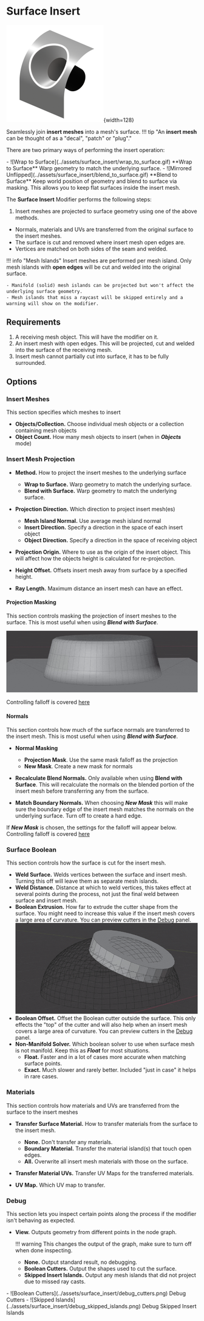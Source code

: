 # Surface Insert

![Surface Insert Icon](../assets/icons/surface_insert6.png){width=128}

Seamlessly join **insert meshes** into a mesh's surface.
!!! tip "An **insert mesh** can be thought of as a "decal", "patch" or "plug"."

There are two primary ways of performing the insert operation:

<div class="grid cards" markdown>
- ![Wrap to Surface](../assets/surface_insert/wrap_to_surface.gif)
**Wrap to Surface**  
Warp geometry to match the underlying surface.
- ![Mirrored Unflipped](../assets/surface_insert/blend_to_surface.gif)
**Blend to Surface**  
Keep world position of geometry and blend to surface via masking. This allows you to keep flat surfaces inside the insert mesh.
</div>

The **Surface Insert** Modifier performs the following steps:

1. Insert meshes are projected to surface geometry using one of the above methods.
- Normals, materials and UVs are transferred from the original surface to the insert meshes.
- The surface is cut and removed where insert mesh open edges are.
- Vertices are matched on both sides of the seam and welded.

!!! info "Mesh Islands"
    Insert meshes are performed per mesh island. Only mesh islands with **open edges** will be cut and welded into the original surface.

    - Manifold (solid) mesh islands can be projected but won't affect the underlying surface geometry.
    - Mesh islands that miss a raycast will be skipped entirely and a warning will show on the modifier.


## Requirements

1. A receiving mesh object. This will have the modifier on it.
2. An insert mesh with open edges. This will be projected, cut and welded into the surface of the receiving mesh.
3. Insert mesh cannot partially cut into surface, it has to be fully surrounded.


## Options

### Insert Meshes
This section specifies which meshes to insert

- **Objects/Collection.** Choose individual mesh objects or a collection containing mesh objects
- **Object Count.** How many mesh objects to insert (when in ***Objects*** mode)

### Insert Mesh Projection

- **Method.** How to project the insert meshes to the underlying surface
    - **Wrap to Surface.** Warp geometry to match the underlying surface.
    - **Blend with Surface.** Warp geometry to match the underlying surface.

- **Projection Direction.** Which direction to project insert mesh(es)
    - **Mesh Island Normal.** Use average mesh island normal
    - **Insert Direction.** Specify a direction in the space of each insert object
    - **Object Direction.** Specify a direction in the space of receiving object

- **Projection Origin.** Where to use as the origin of the insert object. This will affect how the objects height is calculated for re-projection.

- **Height Offset.** Offsets insert mesh away from surface by a specified height.

- **Ray Length.** Maximum distance an insert mesh can have an effect.

#### Projection Masking
This section controls masking the projection of insert meshes to the surface. This is most useful when using ***Blend with Surface***.

![falloff](../assets/surface_insert/falloff.gif)

Controlling falloff is covered [here](../common_settings.md#mask-falloff)

#### Normals
This section controls how much of the surface normals are transferred to the insert mesh. This is most useful when using ***Blend with Surface***.

- **Normal Masking**
    - **Projection Mask**. Use the same mask falloff as the projection
    - **New Mask**. Create a new mask for normals

- **Recalculate Blend Normals.** Only available when using **Blend with Surface**. This will recalculate the normals on the blended portion of the insert mesh before transferring any from the surface.
- **Match Boundary Normals.** When choosing ***New Mask*** this will make sure the boundary edge of the insert mesh matches the normals on the underlying surface. Turn off to create a hard edge.

If ***New Mask*** is chosen, the settings for the falloff will appear below. Controlling falloff is covered [here](../common_settings.md#mask-falloff)

### Surface Boolean
This section controls how the surface is cut for the insert mesh.

- **Weld Surface.** Welds vertices between the surface and insert mesh. Turning this off will leave them as separate mesh islands.
- **Weld Distance.** Distance at which to weld vertices, this takes effect at several points during the process, not just the final weld between surface and insert mesh.
- **Boolean Extrusion.** How far to extrude the cutter shape from the surface. You might need to increase this value if the insert mesh covers a large area of curvature. You can preview cutters in the [Debug](#debug) panel.
    ![Boolean Extrusion](../assets/surface_insert/boolean_extrusion.gif)
- **Boolean Offset.** Offset the Boolean cutter outside the surface. This only effects the "top" of the cutter and will also help when an insert mesh covers a large area of curvature. You can preview cutters in the [Debug](#debug) panel.
- **Non-Manifold Solver.** Which boolean solver to use when surface mesh is not manifold. Keep this as ***Float*** for most situations.
    - **Float.** Faster and in a lot of cases more accurate when matching surface points.
    - **Exact.** Much slower and rarely better. Included "just in case" it helps in rare cases.

### Materials
This section controls how materials and UVs are transferred from the surface to the insert meshes

- **Transfer Surface Material.** How to transfer materials from the surface to the insert mesh.
    - **None.** Don't transfer any materials.
    - **Boundary Material.** Transfer the material island(s) that touch open edges.
    - **All.** Overwrite all insert mesh materials with those on the surface.

- **Transfer Material UVs.** Transfer UV Maps for the transferred materials.
- **UV Map.** Which UV map to transfer.

### Debug
This section lets you inspect certain points along the process if the modifier isn't behaving as expected.

- **View.** Outputs geometry from different points in the node graph.

    !!! warning
        This changes the output of the graph, make sure to turn off when done inspecting.
    - **None.** Output standard result, no debugging.
    - **Boolean Cutters.** Output the shapes used to cut the surface.
    - **Skipped Insert Islands.** Output any mesh islands that did not project due to missed ray casts.

<div class="grid cards" markdown>
- ![Boolean Cutters](../assets/surface_insert/debug_cutters.png)
Debug Cutters
- ![Skipped Islands](../assets/surface_insert/debug_skipped_islands.png)
Debug Skipped Insert Islands
</div>